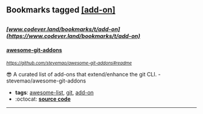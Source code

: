 ## Bookmarks tagged [[add-on]](https://www.codever.land/search?q=[add-on])

_<sup><sup>[www.codever.land/bookmarks/t/add-on](https://www.codever.land/bookmarks/t/add-on)</sup></sup>_
---
#### [awesome-git-addons](https://github.com/stevemao/awesome-git-addons#readme)
_<sup>https://github.com/stevemao/awesome-git-addons#readme</sup>_

:sunglasses: A curated list of add-ons that extend/enhance the git CLI. - stevemao/awesome-git-addons
* **tags**: [awesome-list](../tagged/awesome-list.md), [git](../tagged/git.md), [add-on](../tagged/add-on.md)
* :octocat: **[source code](https://github.com/stevemao/awesome-git-addons#readme)**
---
